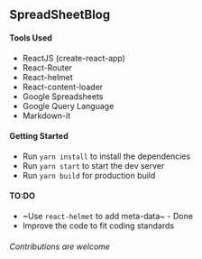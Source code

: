 ## SpreadSheetBlog

#### Tools Used

- ReactJS (create-react-app)
- React-Router
- React-helmet
- React-content-loader
- Google Spreadsheets
- Google Query Language
- Markdown-it

#### Getting Started

- Run `yarn install` to install the dependencies
- Run `yarn start` to start the dev server
- Run `yarn build` for production build

#### TO:DO

- ~Use `react-helmet` to add meta-data~ - Done
- Improve the code to fit coding standards 

###### Contributions are welcome
